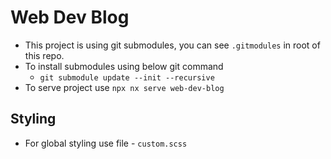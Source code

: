 # Web Dev Blog

- This project is using git submodules, you can see `.gitmodules` in root of this repo.
- To install submodules using below git command
  - `git submodule update --init --recursive`
- To serve project use `npx nx serve web-dev-blog`

## Styling

- For global styling use file - `custom.scss`

